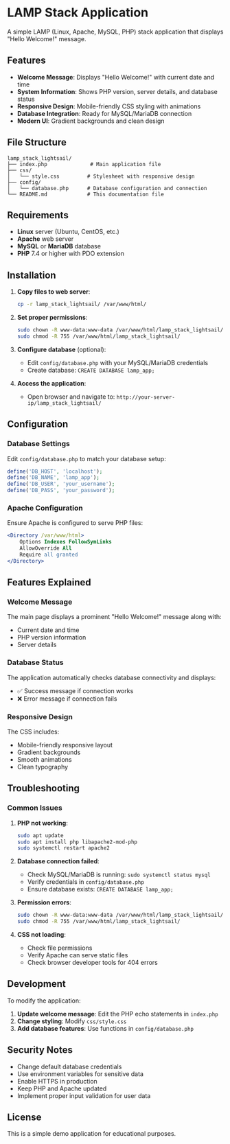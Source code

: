 # LAMP Stack Application

A simple LAMP (Linux, Apache, MySQL, PHP) stack application that displays "Hello Welcome!" message.

## Features

- **Welcome Message**: Displays "Hello Welcome!" with current date and time
- **System Information**: Shows PHP version, server details, and database status
- **Responsive Design**: Mobile-friendly CSS styling with animations
- **Database Integration**: Ready for MySQL/MariaDB connection
- **Modern UI**: Gradient backgrounds and clean design

## File Structure

```
lamp_stack_lightsail/
├── index.php              # Main application file
├── css/
│   └── style.css         # Stylesheet with responsive design
├── config/
│   └── database.php      # Database configuration and connection
└── README.md             # This documentation file
```

## Requirements

- **Linux** server (Ubuntu, CentOS, etc.)
- **Apache** web server
- **MySQL** or **MariaDB** database
- **PHP** 7.4 or higher with PDO extension

## Installation

1. **Copy files to web server**:
   ```bash
   cp -r lamp_stack_lightsail/ /var/www/html/
   ```

2. **Set proper permissions**:
   ```bash
   sudo chown -R www-data:www-data /var/www/html/lamp_stack_lightsail/
   sudo chmod -R 755 /var/www/html/lamp_stack_lightsail/
   ```

3. **Configure database** (optional):
   - Edit `config/database.php` with your MySQL/MariaDB credentials
   - Create database: `CREATE DATABASE lamp_app;`

4. **Access the application**:
   - Open browser and navigate to: `http://your-server-ip/lamp_stack_lightsail/`

## Configuration

### Database Settings

Edit `config/database.php` to match your database setup:

```php
define('DB_HOST', 'localhost');
define('DB_NAME', 'lamp_app');
define('DB_USER', 'your_username');
define('DB_PASS', 'your_password');
```

### Apache Configuration

Ensure Apache is configured to serve PHP files:

```apache
<Directory /var/www/html>
    Options Indexes FollowSymLinks
    AllowOverride All
    Require all granted
</Directory>
```

## Features Explained

### Welcome Message
The main page displays a prominent "Hello Welcome!" message along with:
- Current date and time
- PHP version information
- Server details

### Database Status
The application automatically checks database connectivity and displays:
- ✅ Success message if connection works
- ❌ Error message if connection fails

### Responsive Design
The CSS includes:
- Mobile-friendly responsive layout
- Gradient backgrounds
- Smooth animations
- Clean typography

## Troubleshooting

### Common Issues

1. **PHP not working**:
   ```bash
   sudo apt update
   sudo apt install php libapache2-mod-php
   sudo systemctl restart apache2
   ```

2. **Database connection failed**:
   - Check MySQL/MariaDB is running: `sudo systemctl status mysql`
   - Verify credentials in `config/database.php`
   - Ensure database exists: `CREATE DATABASE lamp_app;`

3. **Permission errors**:
   ```bash
   sudo chown -R www-data:www-data /var/www/html/lamp_stack_lightsail/
   sudo chmod -R 755 /var/www/html/lamp_stack_lightsail/
   ```

4. **CSS not loading**:
   - Check file permissions
   - Verify Apache can serve static files
   - Check browser developer tools for 404 errors

## Development

To modify the application:

1. **Update welcome message**: Edit the PHP echo statements in `index.php`
2. **Change styling**: Modify `css/style.css`
3. **Add database features**: Use functions in `config/database.php`

## Security Notes

- Change default database credentials
- Use environment variables for sensitive data
- Enable HTTPS in production
- Keep PHP and Apache updated
- Implement proper input validation for user data

## License

This is a simple demo application for educational purposes.
